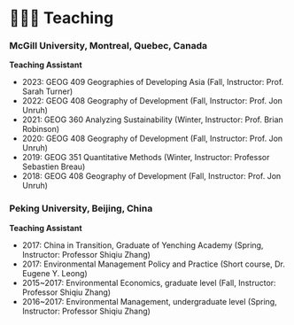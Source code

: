 # 🧑🏻‍🏫 Teaching

### McGill University, Montreal, Quebec, Canada <br>
**Teaching Assistant** <br>

- 2023: GEOG 409 Geographies of Developing Asia (Fall, Instructor: Prof. Sarah Turner) <br>
- 2022: GEOG 408 Geography of Development (Fall, Instructor: Prof. Jon Unruh) <br>
- 2021: GEOG 360 Analyzing Sustainability (Winter, Instructor: Prof. Brian Robinson)<br>
- 2020: GEOG 408 Geography of Development (Fall, Instructor: Prof. Jon Unruh) <br>
- 2019: GEOG 351 Quantitative Methods (Winter, Instructor: Professor Sebastien Breau) <br>
- 2018: GEOG 408 Geography of Development (Fall, Instructor: Prof. Jon Unruh)

### Peking University, Beijing, China <br>
**Teaching Assistant** <br>
- 2017: China in Transition, Graduate of Yenching Academy (Spring, Instructor: Professor Shiqiu Zhang) <br>
- 2017: Environmental Management Policy and Practice (Short course, Dr. Eugene Y. Leong) <br>
- 2015~2017: Environmental Economics, graduate level (Fall, Instructor: Professor Shiqiu Zhang) <br>
- 2016~2017: Environmental Management, undergraduate level (Spring, Instructor: Professor Shiqiu Zhang)
